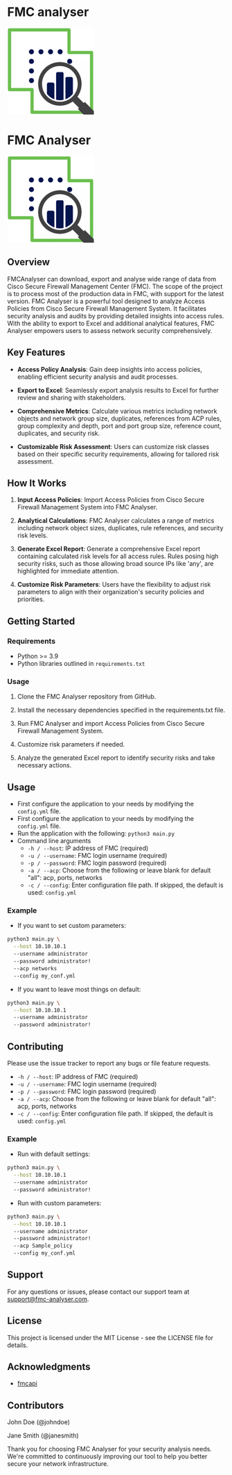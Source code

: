 # FMC analyser

![FMC Analyser logo](assets/fmc_analyser_logo.png)
# FMC Analyser

![FMC Analyser logo](assets/fmc_analyser_logo.png)

## Overview

FMCAnalyser can download, export and analyse wide range of data from Cisco Secure Firewall Management Center (FMC). The scope of the project is to process most of the production data in FMC, with support for the latest version.
FMC Analyser is a powerful tool designed to analyze Access Policies from Cisco Secure Firewall Management System. It facilitates security analysis and audits by providing detailed insights into access rules. With the ability to export to Excel and additional analytical features, FMC Analyser empowers users to assess network security comprehensively.

## Key Features

- **Access Policy Analysis**: Gain deep insights into access policies, enabling efficient security analysis and audit processes.
  
- **Export to Excel**: Seamlessly export analysis results to Excel for further review and sharing with stakeholders.

- **Comprehensive Metrics**: Calculate various metrics including network objects and network group size, duplicates, references from ACP rules, group complexity and depth, port and port group size, reference count, duplicates, and security risk.

- **Customizable Risk Assessment**: Users can customize risk classes based on their specific security requirements, allowing for tailored risk assessment.

## How It Works

1. **Input Access Policies**: Import Access Policies from Cisco Secure Firewall Management System into FMC Analyser.

2. **Analytical Calculations**: FMC Analyser calculates a range of metrics including network object sizes, duplicates, rule references, and security risk levels.

3. **Generate Excel Report**: Generate a comprehensive Excel report containing calculated risk levels for all access rules. Rules posing high security risks, such as those allowing broad source IPs like 'any', are highlighted for immediate attention.

4. **Customize Risk Parameters**: Users have the flexibility to adjust risk parameters to align with their organization's security policies and priorities.

## Getting Started

### Requirements

- Python >= 3.9
- Python libraries outlined in `requirements.txt`

### Usage
1. Clone the FMC Analyser repository from GitHub.

2. Install the necessary dependencies specified in the requirements.txt file.

3. Run FMC Analyser and import Access Policies from Cisco Secure Firewall Management System.

4. Customize risk parameters if needed.

5. Analyze the generated Excel report to identify security risks and take necessary actions.

## Usage 

- First configure the application to your needs by modifying the `config.yml` file.
- First configure the application to your needs by modifying the `config.yml` file.
- Run the application with the following: `python3 main.py`
- Command line arguments
  - `-h / --host`: IP address of FMC (required)
  - `-u / --username`: FMC login username (required)
  - `-p / --password`: FMC login password (required)
  - `-a / --acp`: Choose from the following or leave blank for default "all": acp, ports, networks
  - `-c / --config`: Enter configuration file path. If skipped, the default is used: `config.yml`

### Example

- If you want to set custom parameters:

```bash
python3 main.py \
  --host 10.10.10.1
  --username administrator
  --password administrator!
  --acp networks
  --config my_conf.yml
```

- If you want to leave most things on default:

```bash
python3 main.py \
  --host 10.10.10.1
  --username administrator
  --password administrator!
```

## Contributing

Please use the issue tracker to report any bugs or file feature requests.
  - `-h / --host`: IP address of FMC (required)
  - `-u / --username`: FMC login username (required)
  - `-p / --password`: FMC login password (required)
  - `-a / --acp`: Choose from the following or leave blank for default "all": acp, ports, networks
  - `-c / --config`: Enter configuration file path. If skipped, the default is used: `config.yml`

### Example

- Run with default settings:

```bash
python3 main.py \
  --host 10.10.10.1
  --username administrator
  --password administrator!
```

- Run with custom parameters:

```bash
python3 main.py \
  --host 10.10.10.1
  --username administrator
  --password administrator!
  --acp Sample_policy
  --config my_conf.yml
```

## Support

For any questions or issues, please contact our support team at support@fmc-analyser.com.

## License

This project is licensed under the MIT License - see the LICENSE file for details.

## Acknowledgments

- [fmcapi](https://github.com/marksull/fmcapi)

## Contributors

John Doe (@johndoe)

Jane Smith (@janesmith)

Thank you for choosing FMC Analyser for your security analysis needs. We're committed to continuously improving our tool to help you better secure your network infrastructure.
